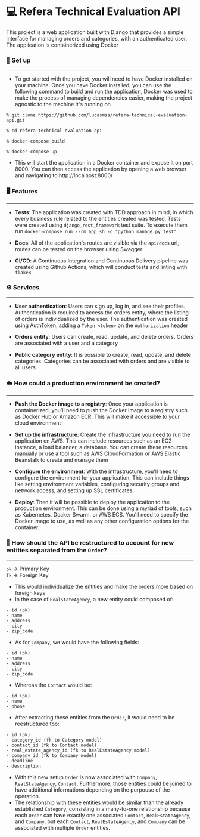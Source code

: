 # 💻 Refera Technical Evaluation API

This project is a web application built with Django that provides a simple interface for managing orders and categories, with an authenticated user. The application is containerized using Docker


### 📝 Set up
---
- To get started with the project, you will need to have Docker installed on your machine. Once you have Docker installed, you can use the following command to build and run the application, Docker was used to make the process of managing dependencies easier, making the project agnostic to the machine it's running on

```
% git clone https://github.com/lucasmsa/refera-technical-evaluation-api.git

% cd refera-technical-evaluation-api

% docker-compose build

% docker-compose up
```

- This will start the application in a Docker container and expose it on port 8000. You can then access the application by opening a web browser and navigating to http://localhost:8000/

### 🖥️ Features
---
- **Tests**: The application was created with TDD approach in mind, in which every business rule related to the entities created was tested. Tests were created using `django_rest_framework` test suite. To execute them run `docker-compose run --rm app sh -c "python manage.py test"`

- **Docs**: All of the application's routes are visible via the `api/docs` url, routes can be tested on the browser using Swagger

- **CI/CD**: A Continuous Integration and Continuous Delivery pipeline was created using Github Actions, which will conduct tests and linting with `flake8`

### ⚙️ Services
---
- **User authentication**: Users can sign up, log in, and see their profiles. Authentication is required to access the orders entity, where the listing of orders is individualized by the user. The authentication was created using AuthToken, adding a `Token <token>` on the `Authorization` header

- **Orders entity**: Users can create, read, update, and delete orders. Orders are associated with a user and a category

- **Public category entity**: It is possible to create, read, update, and delete categories. Categories can be associated with orders and are visible to all users

### ☁️ How could a production environment be created?
---
- **Push the Docker image to a registry**: Once your application is containerized, you'll need to push the Docker image to a registry such as Docker Hub or Amazon ECR. This will make it accessible to your cloud environment

- **Set up the infrastructure**: Create the infrastructure you need to run the application on AWS. This can include resources such as an EC2 instance, a load balancer, a database. You can create these resources manually or use a tool such as AWS CloudFormation or AWS Elastic Beanstalk to create and manage them

- **Configure the environment**: With the infrastructure, you'll need to configure the environment for your application. This can include things like setting environment variables, configuring security groups and network access, and setting up SSL certificates

- **Deploy**: Then it will be possible to deploy the application to the production environment. This can be done using a myriad of tools, such as Kubernetes, Docker Swarm, or AWS ECS. You'll need to specify the Docker image to use, as well as any other configuration options for the container.

### 👾 How should the API be restructured to account for new entities separated from the `Order`?
---
`pk` -> Primary Key
<br>
`fk` -> Foreign Key

- This would individualize the entities and make the orders more based on foreign keys
- In the case of `RealStateAgency`, a new entity could composed of:
```
- id (pk)
- name
- address
- city
- zip_code
```
- As for `Company`, we would have the following fields:
```
- id (pk)
- name
- address
- city
- zip_code
```
- Whereas the `Contact` would be:
```
- id (pk)
- name
- phone
```
- After extracting these entities from the `Order`, it would need to be reestructured too:
```
- id (pk)
- category_id (fk to Category model)
- contact_id (fk to Contact model)
- real_estate_agency_id (fk to RealEstateAgency model)
- company_id (fk to Company model)
- deadline
- description
```
- With this new setup `Order` is now associated with `Company`, `RealStateAgency`, `Contact`. Furthermore, those entities could be joined to have additional informations depending on the purpouse of the operation. 
- The relationship with these entities would be similar than the already established `Category`, consisting in a many-to-one relationship because each `Order` can have exactly one associated `Contact`, `RealEstateAgency`, and `Company`, but each `Contact`, `RealEstateAgency`, and `Company` can be associated with multiple `Order` entities.

